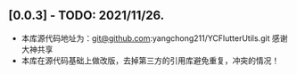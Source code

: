 ## [0.0.3] - TODO: 2021/11/26.

* 本库源代码地址为：git@github.com:yangchong211/YCFlutterUtils.git 感谢大神共享
* 本库在源代码基础上做改版，去掉第三方的引用库避免重复，冲突的情况！
